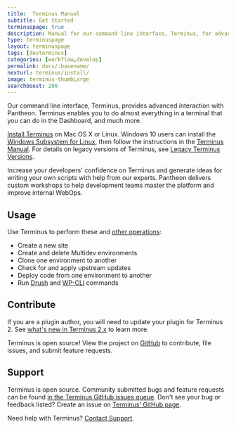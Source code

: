 ```yaml
---
title:  Terminus Manual
subtitle: Get Started
terminuspage: true
description: Manual for our command line interface, Terminus, for advanced interaction with Pantheon.
type: terminuspage
layout: terminuspage
tags: [devterminus]
categories: [workflow,develop]
permalink: docs/:basename/
nexturl: terminus/install/
image: terminus-thumbLarge
searchboost: 200
---
```


Our command line interface, Terminus, provides advanced interaction with Pantheon. Terminus enables you to do almost everything in a terminal that you can do in the Dashboard, and much more.

[Install Terminus](/terminus/install) on Mac OS X or Linux. Windows 10 users can install the [Windows Subsystem for Linux](https://docs.microsoft.com/en-us/windows/wsl/install-win10), then follow the instructions in the [Terminus Manual](/terminus/install/). For details on legacy versions of Terminus, see [Legacy Terminus Versions](/terminus/get-started/legacy/).

<Enablement title="Command Line Training" link="https://pantheon.io/agencies/learn-pantheon?docs">

Increase your developers' confidence on Terminus and generate ideas for writing your own scripts with help from our experts. Pantheon delivers custom workshops to help development teams master the platform and improve internal WebOps.

</Enablement>

## Usage

Use Terminus to perform these and [other operations](/terminus/commands):

- Create a new site
- Create and delete Multidev environments
- Clone one environment to another
- Check for and apply upstream updates
- Deploy code from one environment to another
- Run [Drush](/drush) and [WP-CLI](/wp-cli) commands

## Contribute

<Alert title="Note" type="info">

If you are a plugin author, you will need to update your plugin for Terminus 2. See [what's new in Terminus 2.x](/terminus-2-0) to learn more.

</Alert>

Terminus is open source! View the project on [GitHub](https://github.com/pantheon-systems/terminus) to contribute, file issues, and submit feature requests.

## Support
Terminus is open source. Community submitted bugs and feature requests can be found [in the Terminus GitHub issues queue](https://github.com/pantheon-systems/terminus/issues). Don't see your bug or feedback listed? Create an issue on [Terminus' GitHub page](https://github.com/pantheon-systems/terminus/issues/new).

Need help with Terminus? [Contact Support](https://dashboard.pantheon.io/#support/support/all).
